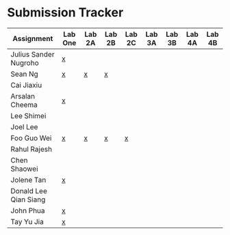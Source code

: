 # Submission Tracker


| Assignment            | Lab One | Lab 2A | Lab 2B | Lab 2C | Lab 3A  | Lab 3B  | Lab 4A | Lab 4B |
|-----------------------|---------|--------|--------|--------|---------|---------|--------|--------|
| Julius Sander Nugroho |[x](https://github.com/nusdistsys/submissions/issues/1) |        |        |        |         |        |        |        |
| Sean Ng               |[x](https://github.com/nusdistsys/submissions/issues/2) |[x](https://github.com/nusdistsys/submissions/issues/3) |[x](https://github.com/nusdistsys/submissions/issues/13) |        |         |        |        |        |
| Cai Jiaxiu            |         |        |        |        |         |         |        |        |
| Arsalan Cheema        |[x](https://github.com/nusdistsys/submissions/issues/5) |        |        |        |         |        |        |        |
| Lee Shimei            |         |        |        |        |         |         |        |        |
| Joel Lee              |         |        |        |        |         |         |        |        |
| Foo Guo Wei           |[x](https://github.com/nusdistsys/submissions/issues/8) |[x](https://github.com/nusdistsys/submissions/issues/19) |[x](https://github.com/nusdistsys/submissions/issues/19) |[x](https://github.com/nusdistsys/submissions/issues/19) |         |        |        |        |
| Rahul Rajesh          |         |        |        |        |         |         |        |        |
| Chen Shaowei          |         |        |        |        |         |         |        |        |
| Jolene Tan            |[x](https://github.com/nusdistsys/submissions/issues/7) |        |        |        |         |        |        |        |
| Donald Lee Qian Siang |         |        |        |        |         |         |        |        |
| John Phua             |[x](https://github.com/nusdistsys/submissions/issues/9) |        |        |        |         |        |        |        |
| Tay Yu Jia            |[x](https://github.com/nusdistsys/submissions/issues/10)|        |        |        |         |        |        |        |
